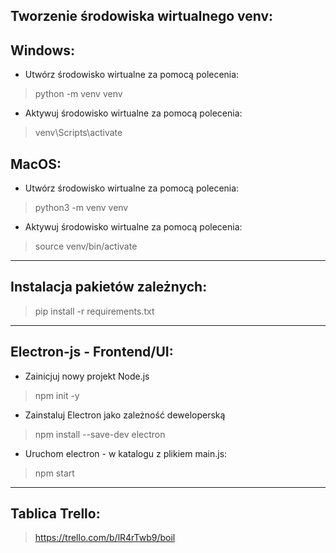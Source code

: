 ## Tworzenie środowiska wirtualnego venv:

## Windows:
- Utwórz środowisko wirtualne za pomocą polecenia: 
> python -m venv venv
- Aktywuj środowisko wirtualne za pomocą polecenia: 
> venv\Scripts\activate

## MacOS:
- Utwórz środowisko wirtualne za pomocą polecenia:
> python3 -m venv venv
- Aktywuj środowisko wirtualne za pomocą polecenia:
> source venv/bin/activate

---

## Instalacja pakietów zależnych:
> pip install -r requirements.txt  

---

## Electron-js - Frontend/UI:

- Zainicjuj nowy projekt Node.js
> npm init -y

- Zainstaluj Electron jako zależność deweloperską
> npm install --save-dev electron

- Uruchom electron - w katalogu z plikiem main.js:
> npm start

---

## Tablica Trello:
> https://trello.com/b/lR4rTwb9/boil
